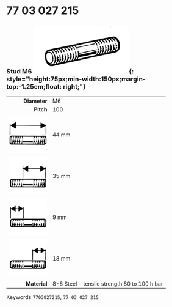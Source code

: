 # 77 03 027 215

### Stud M6 ![](../assets/images/parts/stud.png){: style="height:75px;min-width:150px;margin-top:-1.25em;float: right;"}

|   |   |
|---:|---|
**Diameter** | M6
**Pitch** | 100
![](../assets/images/stud_total.png) | 44 mm
![](../assets/images/stud_total_right.png) | 35 mm
![](../assets/images/stud_left.png) | 9 mm
![](../assets/images/stud_right.png) | 18 mm
**Material** | 8-8 Steel - tensile strength 80 to 100 h bar

Keywords `7703027215`, `77 03 027 215`

